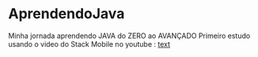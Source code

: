 # AprendendoJava
 Minha jornada aprendendo JAVA do ZERO ao AVANÇADO
 Primeiro estudo usando o video do Stack Mobile no youtube : [text](https://www.youtube.com/watch?v=mxDMTtCEPAY&ab_channel=StackMobile)

